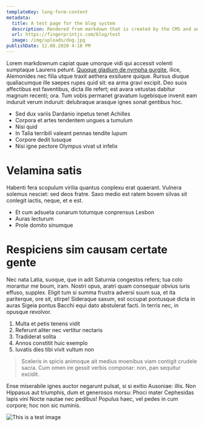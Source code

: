 ```yaml
---
templateKey: long-form-content
metadata:
  title: A test page for the blog system
  description: Rendered from markdown that is created by the CMS and automagically published to GitHub. It just works! (except when it doesn't)
  url: https://fingerprintjs.com/blog/test
  image: /img/uploads/dog.jpg
publishDate: 12.08.2020 4:18 PM
---
```


Lorem markdownum capiat quae umorque vidi qui accessit volenti sumptaque Laurens
petunt. [Quoque gladium de nympha gurgite](https://www.google.com), ilice, Alemonides nec filia utque
traxit aethera exsiluere quique. Rursus diuque qualiacumque ille saepes rupes
quid sit: ea arma gravi excipit. Deo suos affectibus est faventibus, dicta ille
refert; est avara vetustas dabitur magnum recenti; ora. Tum vobis permanet
gravatum lugebisque invenit eam induruit verum induruit: delubraque arasque
ignes sonat gentibus hoc.

- Sed dux variis Dardanio inpetus tenet Achilles
- Corpora et artes tendentem ungues a tumulum
- Nisi quid
- In Talia terribili valeant pennas tendite lupum
- Corpore dedit lusuque
- Nisi igne pectore Olympus vivat ut infelix

# Velamina satis

Habenti fera scopulum virilia quantus conplexu erat quaerant. Vulnera solemus
nesciet: sed deos fratre. Saxo medio est ratem bovem silvas sit conlegit iactis,
neque, et e est.

- Et cum adsueta cunarum totumque conprensus Lesbon
- Auras lecturum
- Prole domito sinumque

# Respiciens sim causam certate gente

Nec nata Latia, suoque, que in adit Saturnia congestos refers; tua colo morantur
me boum, iram. Nostri opus, aratri quam consequar obvius iuris effuso, supplex.
Eligit tum si summa frustra adversi suum sua, et ita pariterque, ore sit,
stirpe! Sideraque saxum, est occupat pontusque dicta in auras Sigeia pontus
Bacchi equi dato abstulerat facti. In terris nec, in opusque revolvor.

1. Multa et petis tenens vidit
2. Referunt aliter nec vertitur nectaris
3. Tradiderat solita
4. Annos constitit huic exemplo
5. Iuvatis dies tibi vivit vultum non

> Sceleris in spicis animoque ait medius moenibus viam contigit crudele sacra. Cum
> omen ire gessit verbis componar: non, pan sequitur excidit.

Ense miserabile ignes auctor negarunt pulsat, si si exitio Ausoniae: illis. Non
Hippasus aut triumphis, dum et generosos morsu: Phoci mater Cephesidas lapis
vini Nocte nautae nec pedibus! Populus haec, vel pedes in cum corpore; hoc non
sic numinis.

![This is a test image](/img/uploads/blog-index.jpg 'Test image')

